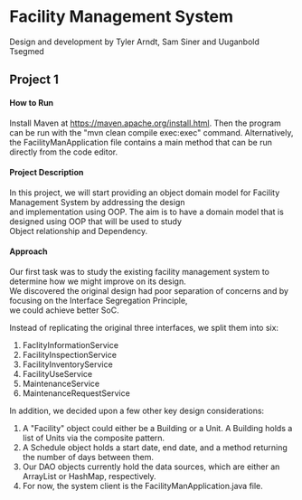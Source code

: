 # Facility Management System

Design and development by Tyler Arndt, Sam Siner and Uuganbold Tsegmed

## Project 1

#### How to Run

Install Maven at https://maven.apache.org/install.html. Then the program can be run with the "mvn clean compile exec:exec" command. Alternatively, the FacilityManApplication file contains a main method that can be run directly from the code editor.

#### Project Description

In this project, we will start providing an object domain model for Facility Management System by addressing the design  
and implementation using OOP. The aim is to have a domain model that is designed using OOP that will be used to study  
Object relationship and Dependency.  

#### Approach

Our first task was to study the existing facility management system to determine how we might improve on its design.  
We discovered the original design had poor separation of concerns and by focusing on the Interface Segregation Principle,  
we could achieve better SoC.

Instead of replicating the original three interfaces, we split them into six:

1. FaclityInformationService
2. FacilityInspectionService
4. FacilityInventoryService
4. FacilityUseService
5. MaintenanceService
6. MaintenanceRequestService

In addition, we decided upon a few other key design considerations:
1. A "Facility" object could either be a Building or a Unit. A Building holds a list of Units via the composite pattern.
2. A Schedule object holds a start date, end date, and a method returning the number of days between them.
3. Our DAO objects currently hold the data sources, which are either an ArrayList or HashMap, respectively.
4. For now, the system client is the FacilityManApplication.java file.



